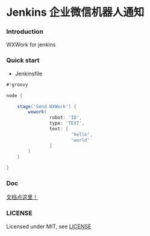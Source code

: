 # Jenkins 企业微信机器人通知

### Introduction

WXWork for jenkins

### Quick start

- Jenkinsfile

```groovy
#!groovy

node {

    stage('Send WXWork') {
        wxwork(
                robot: 'ID',
                type: 'TEXT',
                text: [
                        'hello',
                        'world'
                ]
        )
    }

}
```

### Doc

[文档点这里！](https://github.com/nekoimi/wxwork-plugin/wiki)

### LICENSE

Licensed under MIT, see [LICENSE](LICENSE)

